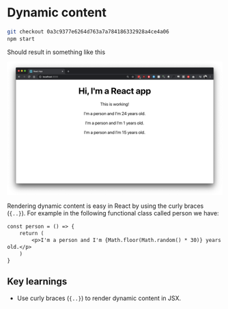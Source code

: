 # Dynamic content

```bash
git checkout 0a3c9377e6264d763a7a784186332928a4ce4a06
npm start
```

Should result in something like this

![](/doc/images/003-dynamic.png)

Rendering dynamic content is easy in React by using the curly braces (`{..}`). For example in the following functional class called person we have: 

```JS
const person = () => {
    return (
        <p>I'm a person and I'm {Math.floor(Math.random() * 30)} years old.</p>
    )
}
```

## Key learnings

* Use curly braces (`{..}`) to render dynamic content in JSX. 